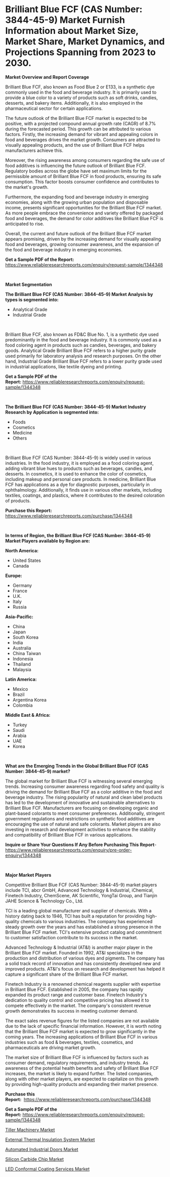 <p><h1>Brilliant Blue FCF (CAS Number: 3844-45-9) Market Furnish Information about Market Size, Market Share, Market Dynamics, and Projections Spanning from 2023 to 2030.</h1></p><p><strong>Market Overview and Report Coverage</strong></p>
<p><p>Brilliant Blue FCF, also known as Food Blue 2 or E133, is a synthetic dye commonly used in the food and beverage industry. It is primarily used to provide a blue color to a variety of products such as soft drinks, candies, desserts, and bakery items. Additionally, it is also employed in the pharmaceutical sector for certain applications.</p><p>The future outlook of the Brilliant Blue FCF market is expected to be positive, with a projected compound annual growth rate (CAGR) of 8.7% during the forecasted period. This growth can be attributed to various factors. Firstly, the increasing demand for vibrant and appealing colors in food and beverages drives the market growth. Consumers are attracted to visually appealing products, and the use of Brilliant Blue FCF helps manufacturers achieve this. </p><p>Moreover, the rising awareness among consumers regarding the safe use of food additives is influencing the future outlook of Brilliant Blue FCF. Regulatory bodies across the globe have set maximum limits for the permissible amount of Brilliant Blue FCF in food products, ensuring its safe consumption. This factor boosts consumer confidence and contributes to the market's growth.</p><p>Furthermore, the expanding food and beverage industry in emerging economies, along with the growing urban population and disposable income, presents significant opportunities for the Brilliant Blue FCF market. As more people embrace the convenience and variety offered by packaged food and beverages, the demand for color additives like Brilliant Blue FCF is anticipated to rise.</p><p>Overall, the current and future outlook of the Brilliant Blue FCF market appears promising, driven by the increasing demand for visually appealing food and beverages, growing consumer awareness, and the expansion of the food and beverage industry in emerging economies.</p></p>
<p><strong>Get a Sample PDF of the Report:</strong> <a href="https://www.reliableresearchreports.com/enquiry/request-sample/1344348">https://www.reliableresearchreports.com/enquiry/request-sample/1344348</a></p>
<p>&nbsp;</p>
<p><strong>Market Segmentation</strong></p>
<p><strong>The Brilliant Blue FCF (CAS Number: 3844-45-9) Market Analysis by types is segmented into:</strong></p>
<p><ul><li>Analytical Grade</li><li>Industrial Grade</li></ul></p>
<p>&nbsp;</p>
<p><p>Brilliant Blue FCF, also known as FD&C Blue No. 1, is a synthetic dye used predominantly in the food and beverage industry. It is commonly used as a food coloring agent in products such as candies, beverages, and bakery goods. Analytical Grade Brilliant Blue FCF refers to a higher purity grade used primarily for laboratory analysis and research purposes. On the other hand, Industrial Grade Brilliant Blue FCF refers to a lower purity grade used in industrial applications, like textile dyeing and printing.</p></p>
<p><strong>Get a Sample PDF of the Report:</strong>&nbsp;<a href="https://www.reliableresearchreports.com/enquiry/request-sample/1344348">https://www.reliableresearchreports.com/enquiry/request-sample/1344348</a></p>
<p>&nbsp;</p>
<p><strong>The Brilliant Blue FCF (CAS Number: 3844-45-9) Market Industry Research by Application is segmented into:</strong></p>
<p><ul><li>Foods</li><li>Cosmetics</li><li>Medicine</li><li>Others</li></ul></p>
<p>&nbsp;</p>
<p><p>Brilliant Blue FCF (CAS Number: 3844-45-9) is widely used in various industries. In the food industry, it is employed as a food coloring agent, adding vibrant blue hues to products such as beverages, candies, and desserts. In cosmetics, it is used to enhance the color of cosmetics, including makeup and personal care products. In medicine, Brilliant Blue FCF has applications as a dye for diagnostic purposes, particularly in ophthalmology. Additionally, it finds use in various other markets, including textiles, coatings, and plastics, where it contributes to the desired coloration of products.</p></p>
<p><strong>Purchase this Report:</strong>&nbsp; <a href="https://www.reliableresearchreports.com/purchase/1344348">https://www.reliableresearchreports.com/purchase/1344348</a></p>
<p>&nbsp;</p>
<p><strong>In terms of Region, the Brilliant Blue FCF (CAS Number: 3844-45-9) Market Players available by Region are:</strong></p>
<p>
    <p> <strong> North America: </strong>
        <ul>
            <li>United States</li>
            <li>Canada</li>
        </ul>
        </p> 
    <p> <strong> Europe: </strong>
        <ul>
            <li>Germany</li>
            <li>France</li>
            <li>U.K.</li>
            <li>Italy</li>
            <li>Russia</li>
        </ul>
        </p> 
    <p> <strong> Asia-Pacific: </strong>
        <ul>
            <li>China</li>
            <li>Japan</li>
            <li>South Korea</li>
            <li>India</li>
            <li>Australia</li>
            <li>China Taiwan</li>
            <li>Indonesia</li>
            <li>Thailand</li>
            <li>Malaysia</li>
        </ul>
        </p> 
    <p> <strong> Latin America: </strong>
        <ul>
            <li>Mexico</li>
            <li>Brazil</li>
            <li>Argentina Korea</li>
            <li>Colombia</li>
        </ul>
        </p> 
    <p> <strong> Middle East & Africa: </strong>
        <ul>
            <li>Turkey</li>
            <li>Saudi</li>
            <li>Arabia</li>
            <li>UAE</li>
            <li>Korea</li>
        </ul>
    </p>
    </p>
<p>&nbsp;</p>
<p><strong>What are the Emerging Trends in the Global Brilliant Blue FCF (CAS Number: 3844-45-9) market?</strong></p>
<p><p>The global market for Brilliant Blue FCF is witnessing several emerging trends. Increasing consumer awareness regarding food safety and quality is driving the demand for Brilliant Blue FCF as a color additive in the food and beverage industry. The rising popularity of natural and clean label products has led to the development of innovative and sustainable alternatives to Brilliant Blue FCF. Manufacturers are focusing on developing organic and plant-based colorants to meet consumer preferences. Additionally, stringent government regulations and restrictions on synthetic food additives are encouraging the use of natural and safe colorants. Market players are also investing in research and development activities to enhance the stability and compatibility of Brilliant Blue FCF in various applications.</p></p>
<p><strong>Inquire or Share Your Questions If Any Before Purchasing This Report</strong>- <a href="https://www.reliableresearchreports.com/enquiry/pre-order-enquiry/1344348">https://www.reliableresearchreports.com/enquiry/pre-order-enquiry/1344348</a></p>
<p>&nbsp;</p>
<p><strong>Major Market Players</strong></p>
<p><p>Competitive Brilliant Blue FCF (CAS Number: 3844-45-9) market players include TCI, abcr GmbH, Advanced Technology & Industrial, iChemical, Finetech Industry, ChemScene, AK Scientific, YongTai Group, and Tianjin JAHE Science & Technology Co., Ltd.</p><p>TCI is a leading global manufacturer and supplier of chemicals. With a history dating back to 1946, TCI has built a reputation for providing high-quality chemicals to various industries. The company has experienced steady growth over the years and has established a strong presence in the Brilliant Blue FCF market. TCI's extensive product catalog and commitment to customer satisfaction contribute to its success in the market.</p><p>Advanced Technology & Industrial (AT&I) is another major player in the Brilliant Blue FCF market. Founded in 1992, AT&I specializes in the production and distribution of various dyes and pigments. The company has a solid track record of innovation and has consistently developed new and improved products. AT&I's focus on research and development has helped it capture a significant share of the Brilliant Blue FCF market.</p><p>Finetech Industry is a renowned chemical reagents supplier with expertise in Brilliant Blue FCF. Established in 2005, the company has rapidly expanded its product range and customer base. Finetech Industry's dedication to quality control and competitive pricing has allowed it to compete effectively in the market. The company's consistent revenue growth demonstrates its success in meeting customer demand.</p><p>The exact sales revenue figures for the listed companies are not available due to the lack of specific financial information. However, it is worth noting that the Brilliant Blue FCF market is expected to grow significantly in the coming years. The increasing applications of Brilliant Blue FCF in various industries such as food & beverages, textiles, cosmetics, and pharmaceuticals are driving market growth.</p><p>The market size of Brilliant Blue FCF is influenced by factors such as consumer demand, regulatory requirements, and industry trends. As awareness of the potential health benefits and safety of Brilliant Blue FCF increases, the market is likely to expand further. The listed companies, along with other market players, are expected to capitalize on this growth by providing high-quality products and expanding their market presence.</p></p>
<p><strong>Purchase this Report:</strong>&nbsp;&nbsp;<a href="https://www.reliableresearchreports.com/purchase/1344348">https://www.reliableresearchreports.com/purchase/1344348</a></p>
<p></p>
<p><strong>Get a Sample PDF of the Report:</strong>&nbsp;<a href="https://www.reliableresearchreports.com/enquiry/request-sample/1344348">https://www.reliableresearchreports.com/enquiry/request-sample/1344348</a></p>
<p><p><a href="https://www.linkedin.com/pulse/tiller-machinery-market-size-share-amp-trends-analysis-report-yz3ie/">Tiller Machinery Market</a></p><p><a href="https://medium.com/@ebbakautzer/external-thermal-insulation-system-market-size-growth-forecast-2023-2030-f7cc40b1fe7c">External Thermal Insulation System Market</a></p><p><a href="https://www.linkedin.com/pulse/automated-industrial-doors-market-insights-players-forecast-lidae/">Automated Industrial Doors Market</a></p><p><a href="https://medium.com/@stefanokon1939/silicon-carbide-chip-market-size-growth-forecast-2023-2030-da3094db26d4">Silicon Carbide Chip Market</a></p><p><a href="https://github.com/RichRobinson5/Market-Research-Report-List-2/blob/main/led-conformal-coating-services-market.md">LED Conformal Coating Services Market</a></p></p>